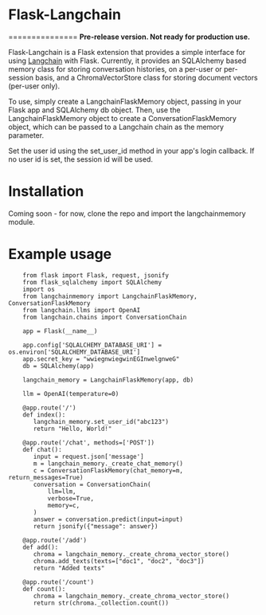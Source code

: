 # Flask-Langchain
===============
**Pre-release version. Not ready for production use.**

Flask-Langchain is a Flask extension that provides a simple interface for
using [Langchain](https://github.com/hwchase17/langchain) with Flask.
Currently, it provides an SQLAlchemy based memory class for storing conversation histories,
on a per-user or per-session basis, and a ChromaVectorStore class for storing document vectors (per-user only).

To use, simply create a LangchainFlaskMemory object, passing in your Flask app and SQLAlchemy db object.
Then, use the LangchainFlaskMemory object to create a ConversationFlaskMemory object, which can be passed
to a Langchain chain as the memory parameter.

Set the user id using the set_user_id method in your app's login callback. If no user id is set, the session id will be used.

# Installation

Coming soon - for now, clone the repo and import the langchainmemory module.

# Example usage

```
    from flask import Flask, request, jsonify
    from flask_sqlalchemy import SQLAlchemy
    import os
    from langchainmemory import LangchainFlaskMemory, ConversationFlaskMemory
    from langchain.llms import OpenAI
    from langchain.chains import ConversationChain

    app = Flask(__name__)

    app.config['SQLALCHEMY_DATABASE_URI'] = os.environ['SQLALCHEMY_DATABASE_URI']
    app.secret_key = "wwiegnwiegwinEGInwelgnweG"
    db = SQLAlchemy(app)

    langchain_memory = LangchainFlaskMemory(app, db)

    llm = OpenAI(temperature=0)

    @app.route('/')
    def index():
       langchain_memory.set_user_id("abc123")
       return "Hello, World!"

    @app.route('/chat', methods=['POST'])
    def chat():
       input = request.json['message']
       m = langchain_memory._create_chat_memory()
       c = ConversationFlaskMemory(chat_memory=m, return_messages=True)
       conversation = ConversationChain(
           llm=llm,
           verbose=True,
           memory=c,
       )
       answer = conversation.predict(input=input)
       return jsonify({"message": answer})

    @app.route('/add')
    def add():
       chroma = langchain_memory._create_chroma_vector_store()
       chroma.add_texts(texts=["doc1", "doc2", "doc3"])
       return "Added texts"

    @app.route('/count')
    def count():
       chroma = langchain_memory._create_chroma_vector_store()
       return str(chroma._collection.count())
```



